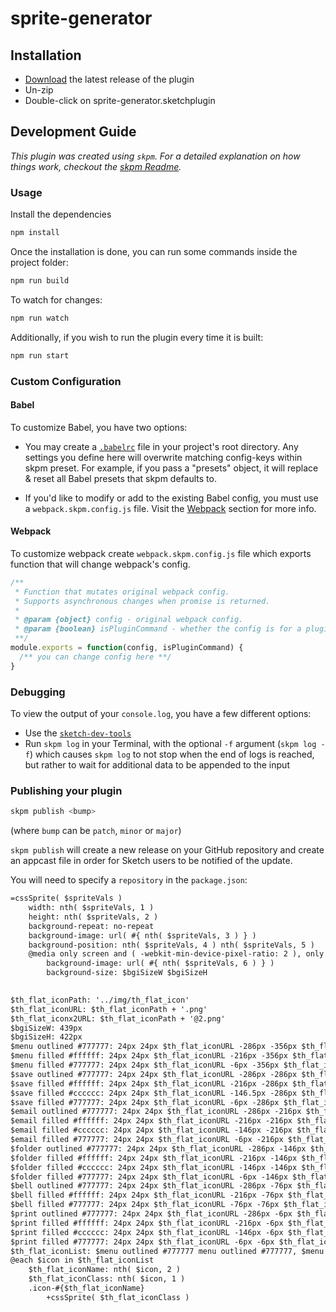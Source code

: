 # sprite-generator

## Installation

- [Download](../../releases/latest/download/sprite-generator.sketchplugin.zip) the latest release of the plugin
- Un-zip
- Double-click on sprite-generator.sketchplugin

## Development Guide

_This plugin was created using `skpm`. For a detailed explanation on how things work, checkout the [skpm Readme](https://github.com/skpm/skpm/blob/master/README.md)._

### Usage

Install the dependencies

```bash
npm install
```

Once the installation is done, you can run some commands inside the project folder:

```bash
npm run build
```

To watch for changes:

```bash
npm run watch
```

Additionally, if you wish to run the plugin every time it is built:

```bash
npm run start
```

### Custom Configuration

#### Babel

To customize Babel, you have two options:

- You may create a [`.babelrc`](https://babeljs.io/docs/usage/babelrc) file in your project's root directory. Any settings you define here will overwrite matching config-keys within skpm preset. For example, if you pass a "presets" object, it will replace & reset all Babel presets that skpm defaults to.

- If you'd like to modify or add to the existing Babel config, you must use a `webpack.skpm.config.js` file. Visit the [Webpack](#webpack) section for more info.

#### Webpack

To customize webpack create `webpack.skpm.config.js` file which exports function that will change webpack's config.

```js
/**
 * Function that mutates original webpack config.
 * Supports asynchronous changes when promise is returned.
 *
 * @param {object} config - original webpack config.
 * @param {boolean} isPluginCommand - whether the config is for a plugin command or a resource
 **/
module.exports = function(config, isPluginCommand) {
  /** you can change config here **/
}
```

### Debugging

To view the output of your `console.log`, you have a few different options:

- Use the [`sketch-dev-tools`](https://github.com/skpm/sketch-dev-tools)
- Run `skpm log` in your Terminal, with the optional `-f` argument (`skpm log -f`) which causes `skpm log` to not stop when the end of logs is reached, but rather to wait for additional data to be appended to the input

### Publishing your plugin

```bash
skpm publish <bump>
```

(where `bump` can be `patch`, `minor` or `major`)

`skpm publish` will create a new release on your GitHub repository and create an appcast file in order for Sketch users to be notified of the update.

You will need to specify a `repository` in the `package.json`:

```diff
=cssSprite( $spriteVals )
	width: nth( $spriteVals, 1 )
	height: nth( $spriteVals, 2 )
	background-repeat: no-repeat
	background-image: url( #{ nth( $spriteVals, 3 ) } )
	background-position: nth( $spriteVals, 4 ) nth( $spriteVals, 5 )
	@media only screen and ( -webkit-min-device-pixel-ratio: 2 ), only screen and ( min-device-pixel-ratio: 2 ) 
		background-image: url( #{ nth( $spriteVals, 6 ) } )
		background-size: $bgiSizeW $bgiSizeH
	

$th_flat_iconPath: '../img/th_flat_icon'
$th_flat_iconURL: $th_flat_iconPath + '.png'
$th_flat_iconx2URL: $th_flat_iconPath + '@2.png'
$bgiSizeW: 439px
$bgiSizeH: 422px
$menu outlined #777777: 24px 24px $th_flat_iconURL -286px -356px $th_flat_iconx2URL
$menu filled #ffffff: 24px 24px $th_flat_iconURL -216px -356px $th_flat_iconx2URL
$menu filled #777777: 24px 24px $th_flat_iconURL -6px -356px $th_flat_iconx2URL
$save outlined #777777: 24px 24px $th_flat_iconURL -286px -286px $th_flat_iconx2URL
$save filled #ffffff: 24px 24px $th_flat_iconURL -216px -286px $th_flat_iconx2URL
$save filled #cccccc: 24px 24px $th_flat_iconURL -146.5px -286px $th_flat_iconx2URL
$save filled #777777: 24px 24px $th_flat_iconURL -6px -286px $th_flat_iconx2URL
$email outlined #777777: 24px 24px $th_flat_iconURL -286px -216px $th_flat_iconx2URL
$email filled #ffffff: 24px 24px $th_flat_iconURL -216px -216px $th_flat_iconx2URL
$email filled #cccccc: 24px 24px $th_flat_iconURL -146px -216px $th_flat_iconx2URL
$email filled #777777: 24px 24px $th_flat_iconURL -6px -216px $th_flat_iconx2URL
$folder outlined #777777: 24px 24px $th_flat_iconURL -286px -146px $th_flat_iconx2URL
$folder filled #ffffff: 24px 24px $th_flat_iconURL -216px -146px $th_flat_iconx2URL
$folder filled #cccccc: 24px 24px $th_flat_iconURL -146px -146px $th_flat_iconx2URL
$folder filled #777777: 24px 24px $th_flat_iconURL -6px -146px $th_flat_iconx2URL
$bell outlined #777777: 24px 24px $th_flat_iconURL -286px -76px $th_flat_iconx2URL
$bell filled #ffffff: 24px 24px $th_flat_iconURL -216px -76px $th_flat_iconx2URL
$bell filled #777777: 24px 24px $th_flat_iconURL -76px -76px $th_flat_iconx2URL
$print outlined #777777: 24px 24px $th_flat_iconURL -286px -6px $th_flat_iconx2URL
$print filled #ffffff: 24px 24px $th_flat_iconURL -216px -6px $th_flat_iconx2URL
$print filled #cccccc: 24px 24px $th_flat_iconURL -146px -6px $th_flat_iconx2URL
$print filled #777777: 24px 24px $th_flat_iconURL -6px -6px $th_flat_iconx2URL
$th_flat_iconList: $menu outlined #777777 menu outlined #777777, $menu filled #ffffff menu filled #ffffff, $menu filled #777777 menu filled #777777, $save outlined #777777 save outlined #777777, $save filled #ffffff save filled #ffffff, $save filled #cccccc save filled #cccccc, $save filled #777777 save filled #777777, $email outlined #777777 email outlined #777777, $email filled #ffffff email filled #ffffff, $email filled #cccccc email filled #cccccc, $email filled #777777 email filled #777777, $folder outlined #777777 folder outlined #777777, $folder filled #ffffff folder filled #ffffff, $folder filled #cccccc folder filled #cccccc, $folder filled #777777 folder filled #777777, $bell outlined #777777 bell outlined #777777, $bell filled #ffffff bell filled #ffffff, $bell filled #777777 bell filled #777777, $print outlined #777777 print outlined #777777, $print filled #ffffff print filled #ffffff, $print filled #cccccc print filled #cccccc, $print filled #777777 print filled #777777
@each $icon in $th_flat_iconList 
	$th_flat_iconName: nth( $icon, 2 )
	$th_flat_iconClass: nth( $icon, 1 )
	.icon-#{$th_flat_iconName} 
		+cssSprite( $th_flat_iconClass )
	


```
